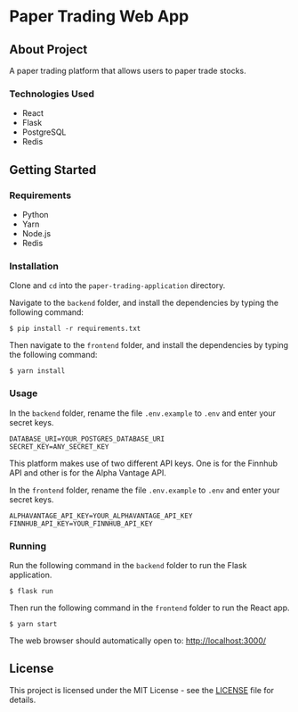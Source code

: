 # Paper Trading Web App

## About Project

A paper trading platform that allows users to paper trade stocks.

### Technologies Used

- React
- Flask
- PostgreSQL
- Redis

## Getting Started

### Requirements

- Python
- Yarn
- Node.js
- Redis

### Installation

Clone and `cd` into the `paper-trading-application` directory.

Navigate to the `backend` folder, and install the dependencies by typing the following command:

```
$ pip install -r requirements.txt
```

Then navigate to the `frontend` folder, and install the dependencies by typing the following command:

```
$ yarn install
```

### Usage

In the `backend` folder, rename the file `.env.example` to `.env` and enter your secret keys.

```env
DATABASE_URI=YOUR_POSTGRES_DATABASE_URI
SECRET_KEY=ANY_SECRET_KEY
```

This platform makes use of two different API keys. One is for the Finnhub API and other is for the Alpha Vantage API.

In the `frontend` folder, rename the file `.env.example` to `.env` and enter your secret keys.

```env
ALPHAVANTAGE_API_KEY=YOUR_ALPHAVANTAGE_API_KEY
FINNHUB_API_KEY=YOUR_FINNHUB_API_KEY
```

### Running

Run the following command in the `backend` folder to run the Flask application.

```
$ flask run
```

Then run the following command in the `frontend` folder to run the React app.

```
$ yarn start
```

The web browser should automatically open to: [http://localhost:3000/](http://localhost:3000)

## License

This project is licensed under the MIT License - see the [LICENSE](LICENSE) file for details.
